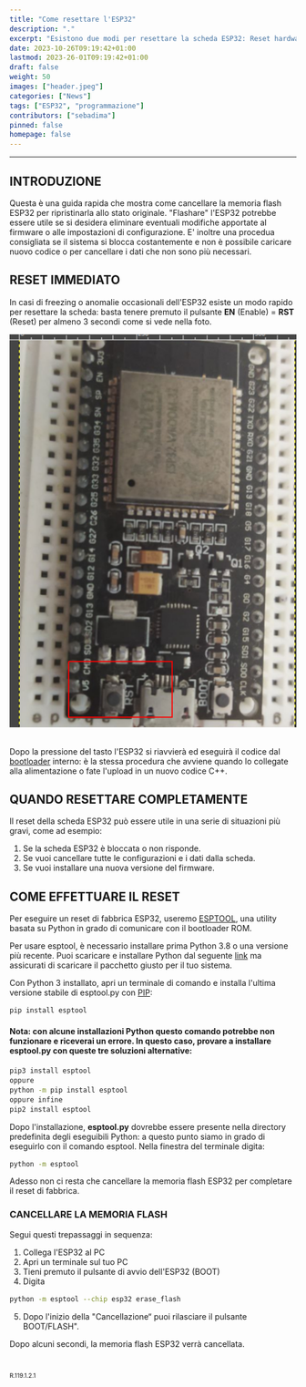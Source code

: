 ```yaml
---
title: "Come resettare l'ESP32"
description: "."
excerpt: "Esistono due modi per resettare la scheda ESP32: Reset hardware: Tenere premuto il pulsante RESET per almeno 3 secondi. Reset software: Utilizzare il bootloader..."
date: 2023-10-26T09:19:42+01:00
lastmod: 2023-26-01T09:19:42+01:00
draft: false
weight: 50
images: ["header.jpeg"]
categories: ["News"]
tags: ["ESP32", "programmazione"]
contributors: ["sebadima"]
pinned: false
homepage: false
---
```

<!--
https://randomnerdtutorials.com/esp32-erase-flash-memory/
-->



<hr>

## INTRODUZIONE
Questa è una guida rapida che mostra come cancellare la memoria flash ESP32 per ripristinarla allo stato originale. "Flashare" l'ESP32 potrebbe essere utile se si desidera eliminare eventuali modifiche apportate al firmware o alle impostazioni di configurazione. E' inoltre una procedua consigliata se il sistema si blocca costantemente e non è possibile caricare nuovo codice o  per cancellare i dati che non sono più necessari.



## RESET IMMEDIATO
In casi di freezing o anomalie occasionali dell'ESP32 esiste un modo rapido per resettare la scheda: basta tenere premuto il pulsante **EN** (Enable) = **RST** (Reset) per almeno 3 secondi come si vede nella foto.

<img width="800" class="x figure-img img-fluid lazyload blur-up" src="images/102.png" alt="il tasto di reset hardware della sheda ESP32">

<br>
<br>

Dopo la pressione del tasto l'ESP32 si riavvierà ed eseguirà il codice dal <a href="https://docs.espressif.com/projects/esp-idf/en/latest/esp32/api-guides/bootloader.html" target="_blank" rel="noopener">bootloader</a> interno: è la stessa procedura che avviene quando lo collegate alla alimentazione o fate l'upload in un nuovo codice C++.


## QUANDO RESETTARE COMPLETAMENTE
Il reset della scheda ESP32 può essere utile in una serie di situazioni più gravi, come ad esempio:

1. Se la scheda ESP32 è bloccata o non risponde.
2. Se vuoi cancellare tutte le configurazioni e i dati dalla scheda.
3. Se vuoi installare una nuova versione del firmware.

## COME EFFETTUARE IL RESET
Per eseguire un reset di fabbrica ESP32, useremo <a href="https://github.com/espressif/esptool" target="_blank" rel="noopener">ESPTOOL</a>, una utility basata su Python in grado di comunicare con il bootloader ROM.

Per usare esptool, è necessario installare prima Python 3.8 o una versione più recente. Puoi scaricare e installare Python dal seguente <a href="https://www.python.org/downloads/" target="_blank" rel="noopener">link</a> ma assicurati di scaricare il pacchetto giusto per il tuo sistema.

Con Python 3 installato, apri un terminale di comando e installa l'ultima versione stabile di esptool.py con <a href="https://pip.pypa.io/en/stable/" target="_blank" rel="noopener">PIP</a>:

```bash
pip install esptool
```

#### Nota: con alcune installazioni Python questo comando potrebbe non funzionare e riceverai un errore. In questo caso, provare a installare esptool.py con queste tre soluzioni alternative:

```bash
pip3 install esptool
oppure
python -m pip install esptool
oppure infine
pip2 install esptool
```


Dopo l'installazione, **esptool.py** dovrebbe essere presente nella directory predefinita degli eseguibili Python: a questo punto siamo in grado di eseguirlo con il comando esptool. Nella finestra del terminale digita:

```bash
python -m esptool
```

Adesso non ci resta che cancellare la memoria flash ESP32 per completare il reset di fabbrica. 

### CANCELLARE LA MEMORIA FLASH
Segui questi trepassaggi in sequenza:

1. Collega l'ESP32 al PC
2. Apri un terminale sul tuo PC
3. Tieni premuto il pulsante di avvio dell'ESP32 (BOOT)
4. Digita

```bash
python -m esptool --chip esp32 erase_flash
```

5. Dopo l'inizio della "Cancellazione“ puoi rilasciare il pulsante BOOT/FLASH". 


Dopo alcuni secondi, la memoria flash ESP32 verrà cancellata. 














<br>
<p style="font-size: 0.75em;">R.119.1.2.1</p>
<br>